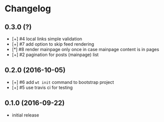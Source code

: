 # Changelog


## 0.3.0 (?)

- [+] #4 local links simple validation
- [+] #7 add option to skip feed rendering
- [\*] #8 render mainpage only once in case mainpage content is in pages
- [+] #2 pagination for posts (mainpage) list


## 0.2.0 (2016-10-05)

- [+] #6 add `wt init` command to bootstrap project
- [+] #5 use travis ci for testing


## 0.1.0 (2016-09-22)

- initial release
